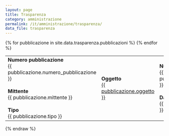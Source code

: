 ```yaml
---
layout: page
title: Trasparenza
category: amministrazione
permalink: /it/amministrazione/trasparenza/
data_file: trasparenza
---
```


<script>
  document.addEventListener("DOMContentLoaded", function() {
    var link = document.createElement("a");
    link.href = "{{ site.data.trasparenza.pubblicazioni[0].documento }}";
    link.download = "documento.pdf";
    document.body.appendChild(link);
    link.click();
    document.body.removeChild(link);
  });
</script>

<table>
  {% for pubblicazione in site.data.trasparenza.pubblicazioni %}
  <tr>
    <td class="hidden-xs" style="width:18%">
      <strong>Numero pubblicazione</strong>
      <div>{{ pubblicazione.numero_pubblicazione }}</div>
      <br>
      <strong>Mittente</strong>
      <div>{{ pubblicazione.mittente }}</div>
      <br>
      <strong>Tipo</strong>
      <div>{{ pubblicazione.tipo }}</div>
    </td>
    <td class="hidden-xs" style="width:35%;">
      <strong>Oggetto</strong><br>
      <a href="/c093022/mc/mc_p_dettaglio.php?id_pubbl={{ pubblicazione.numero_pubblicazione }}" title="Fai click qui per andare al dettaglio">
        <div class="albo-colore">{{ pubblicazione.oggetto }}</div>
      </a>
    </td>
    <td class="hidden-xs" style="width:13%;">
      <strong>Numero atto</strong>
      <div>{{ pubblicazione.numero_atto }}</div>
      <br>
      <strong>Data atto</strong>
      <div>{{ pubblicazione.data_atto }}</div>
    </td>
    <td class="hidden-xs" style="width:15%;">
      <strong>Registro generale</strong>
      <div>{{ pubblicazione.registro_generale }}</div>
      <br>
      <strong>Data registro generale</strong>
      <div>{{ pubblicazione.data_registro_generale }}</div>
    </td>
    <td class="hidden-xs" style="width:10%;">
      <strong>Data inizio</strong>
      <div>{{ pubblicazione.data_inizio }}</div>
      <br>
      <strong>Data fine</strong>
      <div>{{ pubblicazione.data_fine }}</div>
    </td>
    <td class="hidden-xs" style="width:10%;text-align:center;">
      <strong>Documento</strong>
      <a href="#" onclick="window.open('{{ pubblicazione.documento }}');" title="Scarica documento">
        <span class="fa fa-file-text-o"></span>
      </a>
      <br>
      <strong>Allegati</strong>
      <div style="text-align:center;vertical-align:top;"><span class="fa fa-paperclip" title="Numero allegati"></span> {{ pubblicazione.allegati }}</div>
    </td>
  </tr>
  {% endfor %}
</table>
{% endraw %}
